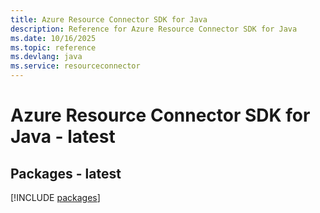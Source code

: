 ```yaml
---
title: Azure Resource Connector SDK for Java
description: Reference for Azure Resource Connector SDK for Java
ms.date: 10/16/2025
ms.topic: reference
ms.devlang: java
ms.service: resourceconnector
---
```

# Azure Resource Connector SDK for Java - latest
## Packages - latest
[!INCLUDE [packages](resource-connector-index.md)]